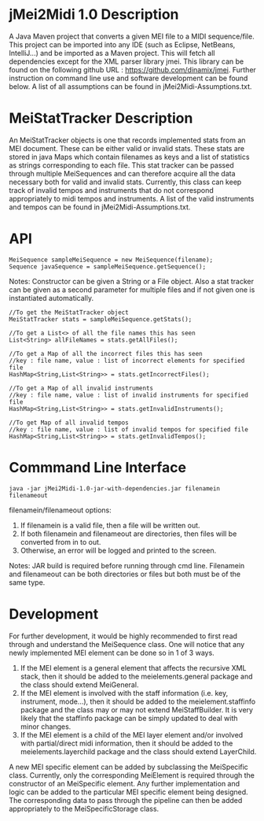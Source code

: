 jMei2Midi 1.0 Description
=====================

A Java Maven project that converts a given MEI file to a
MIDI sequence/file. This project can be imported into any
IDE (such as Eclipse, NetBeans, IntelliJ...) and be imported
as a Maven project. This will fetch all dependencies except for
the XML parser library jmei. This library can be found on the
following github URL : https://github.com/dinamix/jmei.
Further instruction on command line use and software development
can be found below. A list of all assumptions can be found in
jMei2Midi-Assumptions.txt.

MeiStatTracker Description
==========================

An MeiStatTracker objects is one that records implemented stats
from an MEI document. These can be either valid or invalid stats.
These stats are stored in java Maps which contain filenames as keys
and a list of statistics as strings corresponding to each file.
This stat tracker can be passed through multiple MeiSequences and can
therefore acquire all the data necessary both for valid and invalid stats.
Currently, this class can keep track of invalid tempos and instruments that
do not correspond appropriately to midi tempos and instruments. A list of the 
valid instruments and tempos can be found in jMei2Midi-Assumptions.txt.

API
===

	MeiSequence sampleMeiSequence = new MeiSequence(filename);
	Sequence javaSequence = sampleMeiSequence.getSequence();

Notes: Constructor can be given a String or a File object.
       Also a stat tracker can be given as a second parameter for
       multiple files and if not given one is instantiated automatically.

	//To get the MeiStatTracker object
	MeiStatTracker stats = sampleMeiSequence.getStats();
	
	//To get a List<> of all the file names this has seen
	List<String> allFileNames = stats.getAllFiles();

	//To get a Map of all the incorrect files this has seen
	//key : file name, value : list of incorrect elements for specified file
	HashMap<String,List<String>> = stats.getIncorrectFiles();

	//To get a Map of all invalid instruments
	//key : file name, value : list of invalid instruments for specified file
	HashMap<String,List<String>> = stats.getInvalidInstruments(); 
	
	//To get Map of all invalid tempos
	//key : file name, value : list of invalid tempos for specified file
	HashMap<String,List<String>> = stats.getInvalidTempos();

Commmand Line Interface
=======================

	java -jar jMei2Midi-1.0-jar-with-dependencies.jar filenamein filenameout

filenamein/filenameout options:
1. If filenamein is a valid file, then a file will be written out.
2. If both filenamein and filenameout are directories, then files will be converted from in to out.
3. Otherwise, an error will be logged and printed to the screen.

Notes: JAR build is required before running through cmd line.
       Filenamein and filenameout can be both directories or files
       but both must be of the same type.

Development
===========

For further development, it would be highly recommended to first read through and understand the MeiSequence class.
One will notice that any newly implemented MEI element can be done so in 1 of 3 ways.

1. If the MEI element is a general element that affects the recursive XML stack, 
   then it should be added to the meielements.general package and the class should extend MeiGeneral.
2. If the MEI element is involved with the staff information (i.e. key, instrument, mode...),
   then it should be added to the meielement.staffinfo package and the class may or may not extend MeiStaffBuilder.
   It is very likely that the staffinfo package can be simply updated to deal with minor changes.
3. If the MEI element is a child of the MEI layer element and/or involved with partial/direct midi information,
   then it should be added to the meielements.layerchild package and the class should extend LayerChild.
   
A new MEI specific element can be added by subclassing the MeiSpecific class. Currently, only the corresponding
MeiElement is required through the constructor of an MeiSpecific element. Any further implementation and logic
can be added to the particular MEI specific element being designed. The corresponding data to pass through
the pipeline can then be added appropriately to the MeiSpecificStorage class.
